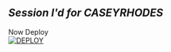 ## *Session I'd for CASEYRHODES*

Now Deploy
    <br>
<a href='https://dashboard.heroku.com/new?template=https://github.com/caseyweb/nikka-pair-3)' target="_blank"><img alt='DEPLOY' src='https://img.shields.io/badge/-DEPLOY-black?style=for-the-badge&logo=heroku&logoColor=white'/>

